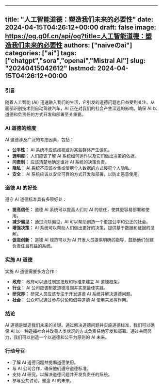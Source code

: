 
---
title: "人工智能道德：塑造我们未来的必要性"
date: 2024-04-15T04:26:12+00:00
draft: false
image: https://og.g0f.cn/api/og?title=人工智能道德：塑造我们未来的必要性
authors: ["naiveのai"]
categories: ["ai"]
tags: ["chatgpt","sora","openai","Mistral AI"]
slug: "20240415042612"
lastmod: 2024-04-15T04:26:12+00:00
---
### 引言

随着人工智能 (AI) 迅速融入我们的生活，它引发的道德问题也日益受到关注。从面部识别技术到自动驾驶汽车，AI 正在对我们的社会产生深远的影响。确保 AI 以道德和负责任的方式开发和部署至关重要。

### AI 道德的维度

AI 道德涉及广泛的考虑因素，包括：

- **公平性：** AI 系统不应该歧视或对某些群体产生偏见。
- **透明度：** 人们应该了解 AI 系统如何运作以及它们做出决策的依据。
- **问责制：** 应该清楚地确定谁对 AI 系统的决策负责。
- **隐私：** AI 系统不应该收集或使用个人数据的方式侵犯个人隐私。
- **安全：** AI 系统应该以安全可靠的方式开发和部署，以防止恶意使用。

### 道德 AI 的好处

遵守 AI 道德标准具有多项好处：

- **提高信任：** 道德 AI 系统可以提高人们对 AI 的信任，使其更容易部署和使用。
- **减少偏见：** 通过消除偏见，AI 可以帮助创造一个更加公平和公正的社会。
- **增强决策：** AI 系统可以帮助人们做出更好的决策，提供基于数据和证据的见解。
- **促进创新：** 道德 AI 规范可以为 AI 开发人员提供明确的指导，鼓励他们创建负责任且有益的系统。

### 实施 AI 道德

实施 AI 道德需要多方合作：

- **政府：** 政府可以通过制定法规和标准来建立 AI 道德框架。
- **行业：** AI 公司应该制定道德准则并实施最佳实践。
- **研究界：** 研究人员应该专注于开发道德 AI 系统并解决道德问题。
- **社会：** 公众可以通过参与讨论和倡导道德 AI 使用来发挥作用。

### 结论

AI 道德是塑造我们未来的关键。通过解决道德问题并实施道德标准，我们可以确保 AI 以一种造福社会并改善人类状况的方式负责任地开发和部署。通过共同努力，我们可以创造一个以道德和公平为原则的 AI 未来。

### 行动号召

* 了解 AI 道德问题并提倡道德使用。
* 与 AI 公司合作，确保他们遵守道德标准。
* 支持 AI 研究，以解决道德问题并开发负责任的系统。
* 参与公共讨论，塑造 AI 的未来。